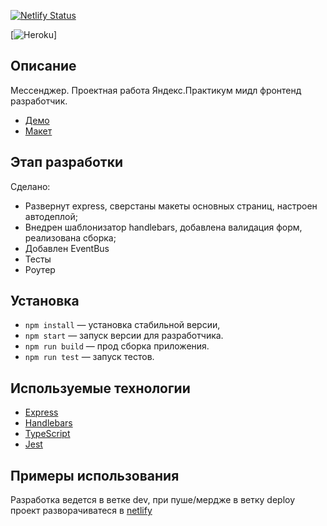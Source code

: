 [![Netlify
Status](https://api.netlify.com/api/v1/badges/9aaef7de-1e5d-4fda-bc39-faa10a68b35b/deploy-status)](https://app.netlify.com/sites/mf-messenger/deploys)

[![Heroku](http://heroku-badge.herokuapp.com/?app=mf-messenger-praktikum-yandex&style=flat&svg=1)]

## Описание

Мессенджер. Проектная работа Яндекс.Практикум мидл фронтенд разработчик.

- [Демо](https://mf-messenger.netlify.app/)
- [Макет](https://www.figma.com/file/sliHo84YHIeYIr1kY1kY1i/Messenger-Praktikum?node-id=0%3A1)

## Этап разработки

Cделано:

- Развернут express, сверстаны макеты основных страниц, настроен автодеплой;
- Внедрен шаблонизатор handlebars, добавлена валидация форм, реализована сборка;
- Добавлен EventBus
- Тесты
- Роутер

## Установка

- `npm install` — установка стабильной версии,
- `npm start` — запуск версии для разработчика.
- `npm run build` — прод сборка приложения.
- `npm run test` — запуск тестов.

## **Используемые технологии**

- [Express](https://expressjs.com/ru/)
- [Handlebars](https://handlebarsjs.com/)
- [TypeScript](https://www.typescriptlang.org/)
- [Jest](https://jestjs.io/)

## **Примеры использования**

Разработка ведется в ветке dev, при пуше/мердже в ветку deploy проект разворачиватеся в [netlify](https://mf-messenger.netlify.app/)
